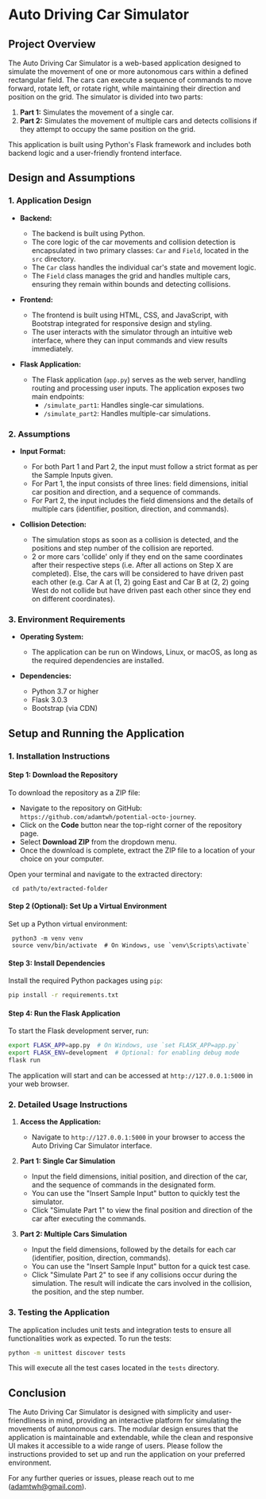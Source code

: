 # **Auto Driving Car Simulator**

## **Project Overview**

The Auto Driving Car Simulator is a web-based application designed to simulate the movement of one or more autonomous cars within a defined rectangular field. The cars can execute a sequence of commands to move forward, rotate left, or rotate right, while maintaining their direction and position on the grid. The simulator is divided into two parts:

1. **Part 1:** Simulates the movement of a single car.
2. **Part 2:** Simulates the movement of multiple cars and detects collisions if they attempt to occupy the same position on the grid.

This application is built using Python's Flask framework and includes both backend logic and a user-friendly frontend interface.

## **Design and Assumptions**

### **1. Application Design**

- **Backend:**
  - The backend is built using Python.
  - The core logic of the car movements and collision detection is encapsulated in two primary classes: `Car` and `Field`, located in the `src` directory.
  - The `Car` class handles the individual car's state and movement logic.
  - The `Field` class manages the grid and handles multiple cars, ensuring they remain within bounds and detecting collisions.

- **Frontend:**
  - The frontend is built using HTML, CSS, and JavaScript, with Bootstrap integrated for responsive design and styling.
  - The user interacts with the simulator through an intuitive web interface, where they can input commands and view results immediately.

- **Flask Application:**
  - The Flask application (`app.py`) serves as the web server, handling routing and processing user inputs. The application exposes two main endpoints:
    - `/simulate_part1`: Handles single-car simulations.
    - `/simulate_part2`: Handles multiple-car simulations.

### **2. Assumptions**

- **Input Format:**
  - For both Part 1 and Part 2, the input must follow a strict format as per the Sample Inputs given.
  - For Part 1, the input consists of three lines: field dimensions, initial car position and direction, and a sequence of commands.
  - For Part 2, the input includes the field dimensions and the details of multiple cars (identifier, position, direction, and commands).

- **Collision Detection:**
  - The simulation stops as soon as a collision is detected, and the positions and step number of the collision are reported.
  - 2 or more cars 'collide' only if they end on the same coordinates after their respective steps (i.e. After all actions on Step X are completed). Else, the cars will be considered to have driven past each other (e.g. Car A at (1, 2) going East and Car B at (2, 2) going West do not collide but have driven past each other since they end on different coordinates).


### **3. Environment Requirements**

- **Operating System:**
  - The application can be run on Windows, Linux, or macOS, as long as the required dependencies are installed.

- **Dependencies:**
  - Python 3.7 or higher
  - Flask 3.0.3
  - Bootstrap (via CDN)

## **Setup and Running the Application**

### **1. Installation Instructions**

#### **Step 1: Download the Repository**

To download the repository as a ZIP file:
   - Navigate to the repository on GitHub: `https://github.com/adamtwh/potential-octo-journey`.
   - Click on the **Code** button near the top-right corner of the repository page.
   - Select **Download ZIP** from the dropdown menu.
   - Once the download is complete, extract the ZIP file to a location of your choice on your computer.

Open your terminal and navigate to the extracted directory:

     cd path/to/extracted-folder


#### **Step 2 (Optional): Set Up a Virtual Environment**

Set up a Python virtual environment:

     python3 -m venv venv
     source venv/bin/activate  # On Windows, use `venv\Scripts\activate`

#### **Step 3: Install Dependencies**

Install the required Python packages using `pip`:

```bash
pip install -r requirements.txt
```

#### **Step 4: Run the Flask Application**

To start the Flask development server, run:

```bash
export FLASK_APP=app.py  # On Windows, use `set FLASK_APP=app.py`
export FLASK_ENV=development  # Optional: for enabling debug mode
flask run
```

The application will start and can be accessed at `http://127.0.0.1:5000` in your web browser.

### **2. Detailed Usage Instructions**

1. **Access the Application:**
   - Navigate to `http://127.0.0.1:5000` in your browser to access the Auto Driving Car Simulator interface.

2. **Part 1: Single Car Simulation**
   - Input the field dimensions, initial position, and direction of the car, and the sequence of commands in the designated form.
   - You can use the "Insert Sample Input" button to quickly test the simulator.
   - Click "Simulate Part 1" to view the final position and direction of the car after executing the commands.

3. **Part 2: Multiple Cars Simulation**
   - Input the field dimensions, followed by the details for each car (identifier, position, direction, commands).
   - You can use the "Insert Sample Input" button for a quick test case.
   - Click "Simulate Part 2" to see if any collisions occur during the simulation. The result will indicate the cars involved in the collision, the position, and the step number.

### **3. Testing the Application**

The application includes unit tests and integration tests to ensure all functionalities work as expected. To run the tests:

```bash
python -m unittest discover tests
```

This will execute all the test cases located in the `tests` directory.

## **Conclusion**

The Auto Driving Car Simulator is designed with simplicity and user-friendliness in mind, providing an interactive platform for simulating the movements of autonomous cars. The modular design ensures that the application is maintainable and extendable, while the clean and responsive UI makes it accessible to a wide range of users. Please follow the instructions provided to set up and run the application on your preferred environment.

For any further queries or issues, please reach out to me (adamtwh@gmail.com).
